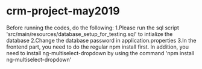 # crm-project-may2019

Before running the codes, do the following:
1.Please run the sql script 'src/main/resources/database_setup_for_testing.sql' to intialize the database
2.Change the database password in application.properties
3.In the frontend part, you need to do the regular npm install first. In addition, you need to install 
ng-multiselect-dropdown by using the command 'npm install ng-multiselect-dropdown'


